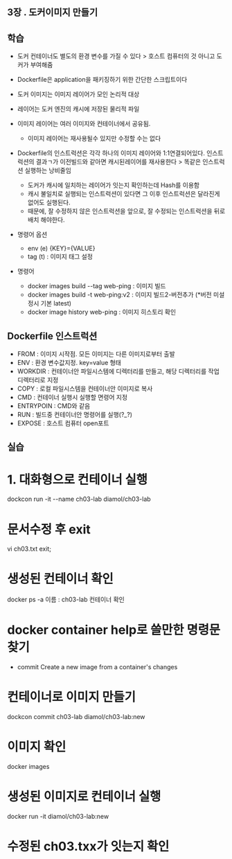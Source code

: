 
## 3장 . 도커이미지 만들기

## 학습 ##
- 도커 컨테이너도 별도의 환경 변수를 가질 수 있다 > 호스트 컴퓨터의 것 아니고 도커가 부여해줌
- Dockerfile은 application을 패키징하기 위한 간단한 스크립트이다
- 도커 이미지는 이미지 레이어가 모인 논리적 대상
- 레이어는 도커 엔진의 캐시에 저장된 물리적 파일
- 이미지 레이어는 여러 이미지와 컨테이너에서 공유됨.
  - 이미지 레이어는 재사용될수 있지만 수정할 수는 없다
- Dockerfile의 인스트럭션은 각각 하나의 이미지 레이어와 1:1연결되어있다. 인스트럭션의 결과ㄱ가 이전빌드와 같아면 캐시된레이어를 재사용한다 > 똑같은 인스트럭션 실행하는 낭비줄임
  - 도커가 캐시에 일치하는 레이어가 잇는지 확인하는데 Hash를 이용함
  - 캐시 불일치로 실행되는 인스트럭션이 있다면 그 이후 인스트럭션은 달라진게 없어도 실행된다.
  - 때문에, 잘 수정하지 않은 인스트럭션을 앞으로, 잘 수정되는 인스트럭션을 뒤로 배치 해야한다.
- 명령어 옵션
    - env (e) {KEY}={VALUE}
    - tag (t) : 이미지 태그 설정
  
- 명령어
  - docker images build --tag web-ping : 이미지 빌드
  - docker images build -t web-ping:v2 : 이미지 빌드2-버전추가 (*버전 미설정시 기본 latest)
  - docker image history web-ping : 이미지 히스토리 확인
  
## Dockerfile 인스트럭션
- FROM : 이미지 시작점. 모든 이미지는 다른 이미지로부터 출발
- ENV :  환경 변수값지정. key=value 형태
- WORKDIR :  컨테이너안 파일시스템에 디렉터리를 만들고, 해당 디렉터리를 작업 디렉터리로 지정
- COPY : 로컬 파일시스템을 컨테이너안 이미지로 복사
- CMD : 컨테이너 실행시 실행할 면령어 지정
- ENTRYPOIN : CMD와 같음
- RUN : 빌드중 컨테이너안 명령어를 실행(?_?)
- EXPOSE : 호스트 컴퓨터 open포트

## 실습 ##
# 1. 대화형으로 컨테이너 실행
dockcon run -it --name ch03-lab diamol/ch03-lab

# 문서수정 후 exit
vi ch03.txt
exit;

# 생성된 컨테이너 확인
docker ps -a
이름 : ch03-lab 컨테이너 확인

# docker container help로 쓸만한 명령문 찾기
- commit      Create a new image from a container's changes

# 컨테이너로 이미지 만들기
dockcon commit ch03-lab diamol/ch03-lab:new

# 이미지 확인
docker images

# 생성된 이미지로 컨테이너 실행
docker run -it diamol/ch03-lab:new

# 수정된 ch03.txx가 잇는지 확인
